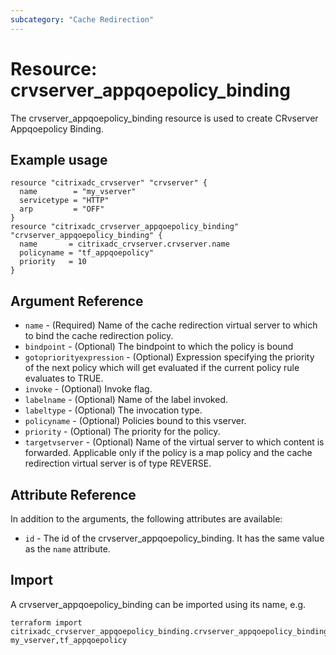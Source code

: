 ```yaml
---
subcategory: "Cache Redirection"
---
```


# Resource: crvserver_appqoepolicy_binding

The crvserver_appqoepolicy_binding resource is used to create CRvserver Appqoepolicy Binding.


## Example usage

```hcl
resource "citrixadc_crvserver" "crvserver" {
  name        = "my_vserver"
  servicetype = "HTTP"
  arp         = "OFF"
}
resource "citrixadc_crvserver_appqoepolicy_binding" "crvserver_appqoepolicy_binding" {
  name       = citrixadc_crvserver.crvserver.name
  policyname = "tf_appqoepolicy"
  priority   = 10
}
```


## Argument Reference

* `name` - (Required) Name of the cache redirection virtual server to which to bind the cache redirection policy.
* `bindpoint` - (Optional) The bindpoint to which the policy is bound
* `gotopriorityexpression` - (Optional) Expression specifying the priority of the next policy which will get evaluated if the current policy rule evaluates to TRUE.
* `invoke` - (Optional) Invoke flag.
* `labelname` - (Optional) Name of the label invoked.
* `labeltype` - (Optional) The invocation type.
* `policyname` - (Optional) Policies bound to this vserver.
* `priority` - (Optional) The priority for the policy.
* `targetvserver` - (Optional) Name of the virtual server to which content is forwarded. Applicable only if the policy is a map policy and the cache redirection virtual server is of type REVERSE.


## Attribute Reference

In addition to the arguments, the following attributes are available:

* `id` - The id of the crvserver_appqoepolicy_binding. It has the same value as the `name` attribute.


## Import

A crvserver_appqoepolicy_binding can be imported using its name, e.g.

```shell
terraform import citrixadc_crvserver_appqoepolicy_binding.crvserver_appqoepolicy_binding my_vserver,tf_appqoepolicy
```
